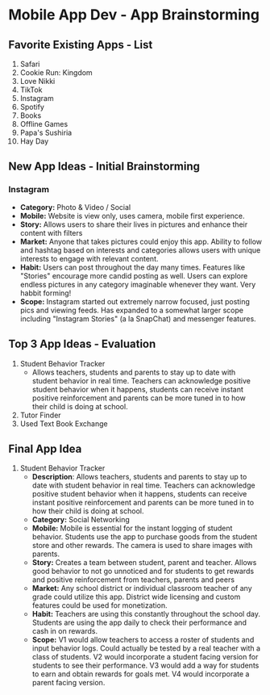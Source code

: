 Mobile App Dev - App Brainstorming
===

## Favorite Existing Apps - List
1. Safari
1. Cookie Run: Kingdom
1. Love Nikki
1. TikTok
1. Instagram
1. Spotify
1. Books
1. Offline Games
1. Papa's Sushiria
1. Hay Day

## New App Ideas - Initial Brainstorming
### Instagram
   - **Category:** Photo & Video / Social 
   - **Mobile:** Website is view only, uses camera, mobile first experience.
   - **Story:** Allows users to share their lives in pictures and enhance their content with filters
   - **Market:** Anyone that takes pictures could enjoy this app. Ability to follow and hashtag based on interests and categories allows users with unique interests to engage with relevant content.
   - **Habit:** Users can post throughout the day many times. Features like "Stories" encourage more candid posting as well. Users can explore endless pictures in any category imaginable whenever they want. Very habbit forming!
   - **Scope:** Instagram started out extremely narrow focused, just posting pics and viewing feeds. Has expanded to a somewhat larger scope including "Instagram Stories" (a la SnapChat) and messenger features. 


## Top 3 App Ideas - Evaluation
1. Student Behavior Tracker
   - Allows teachers, students and parents to stay up to date with student behavior in real time. Teachers can acknowledge positive student behavior when it happens, students can receive instant positive reinforcement and parents can be more tuned in to how their child is doing at school.
3. Tutor Finder
4. Used Text Book Exchange


## Final App Idea
1. Student Behavior Tracker
   - **Description**: Allows teachers, students and parents to stay up to date with student behavior in real time. Teachers can acknowledge positive student behavior when it happens, students can receive instant positive reinforcement and parents can be more tuned in to how their child is doing at school.
   - **Category:** Social Networking
   - **Mobile:** Mobile is essential for the instant logging of student behavior. Students use the app to purchase goods from the student store and other rewards. The camera is used to share images with parents.
   - **Story:** Creates a team between student, parent and teacher. Allows good behavior to not go unnoticed and for students to get rewards and positive reinforcement from teachers, parents and peers
   - **Market:** Any school district or individual classroom teacher of any grade could utilize this app. District wide licensing and custom features could be used for monetization. 
   - **Habit:** Teachers are using this constantly throughout the school day. Students are using the app daily to check their performance and cash in on rewards.
   - **Scope:** V1 would allow teachers to access a roster of students and input behavior logs. Could actually be tested by a real teacher with a class of students. V2 would incorporate a student facing version for students to see their performance. V3 would add a way for students to earn and obtain rewards for goals met. V4 would incorporate a parent facing version.
